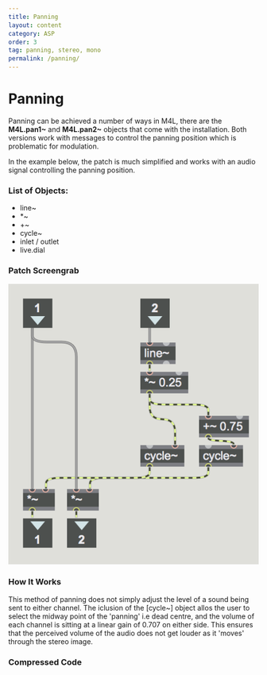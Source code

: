 ```yaml
---
title: Panning
layout: content
category: ASP
order: 3
tag: panning, stereo, mono
permalink: /panning/
---
```



# Panning

Panning can be achieved a number of ways in M4L, there are the **M4L.pan1~** and **M4L.pan2~** objects that come with the installation. Both versions work with messages to control the panning position which is problematic for modulation.

In the example below, the patch is much simplified and works with an audio signal controlling the panning position.

### List of Objects:
* line~
* *~
* +~
* cycle~
* inlet / outlet
* live.dial

### Patch Screengrab

![MonoPan](/assets/img/panMono.png "CAProTools ION")

### How It Works

This method of panning does not simply adjust the level of a sound being sent to either channel. The iclusion of the [cycle~] object allos the user to select the midway point of the 'panning' i.e dead centre, and the volume of each channel is sitting at a linear gain of 0.707 on either side. This ensures that the perceived volume of the audio does not get louder as it 'moves' through the stereo image.

### Compressed Code
